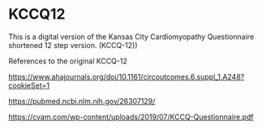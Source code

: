 # KCCQ12
This is a digital version of the Kansas City Cardiomyopathy Questionnaire shortened 12 step version. (KCCQ-12))

References to the original KCCQ-12

https://www.ahajournals.org/doi/10.1161/circoutcomes.6.suppl_1.A248?cookieSet=1

https://pubmed.ncbi.nlm.nih.gov/26307129/

https://cvam.com/wp-content/uploads/2019/07/KCCQ-Questionnaire.pdf
